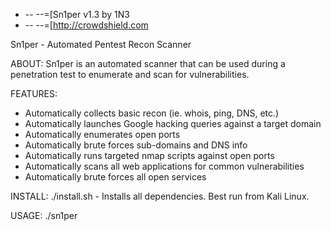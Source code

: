 + -- --=[Sn1per v1.3 by 1N3
+ -- --=[http://crowdshield.com
 
Sn1per - Automated Pentest Recon Scanner

ABOUT:
Sn1per is an automated scanner that can be used during a penetration test to enumerate and scan for vulnerabilities. 

FEATURES:
- Automatically collects basic recon (ie. whois, ping, DNS, etc.)
- Automatically launches Google hacking queries against a target domain
- Automatically enumerates open ports
- Automatically brute forces sub-domains and DNS info
- Automatically runs targeted nmap scripts against open ports
- Automatically scans all web applications for common vulnerabilities
- Automatically brute forces all open services

INSTALL:
./install.sh - Installs all dependencies. Best run from Kali Linux. 

USAGE:
./sn1per <target>

